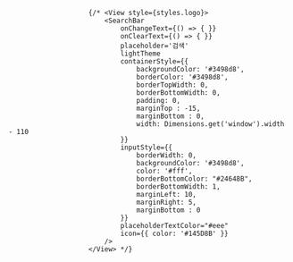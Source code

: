                         {/* <View style={styles.logo}>
                            <SearchBar
                                onChangeText={() => { }}
                                onClearText={() => { }}
                                placeholder='검색'
                                lightTheme
                                containerStyle={{
                                    backgroundColor: '#3498d8',
                                    borderColor: '#3498d8',
                                    borderTopWidth: 0,
                                    borderBottomWidth: 0,
                                    padding: 0,
                                    marginTop : -15,
                                    marginBottom : 0,
                                    width: Dimensions.get('window').width - 110
                                }}
                                inputStyle={{
                                    borderWidth: 0,
                                    backgroundColor: '#3498d8',
                                    color: '#fff',
                                    borderBottomColor: "#24648B",
                                    borderBottomWidth: 1,
                                    marginLeft: 10,
                                    marginRight: 5,
                                    marginBottom : 0
                                }}
                                placeholderTextColor="#eee"
                                icon={{ color: '#145D8B' }}
                            />
                        </View> */}
